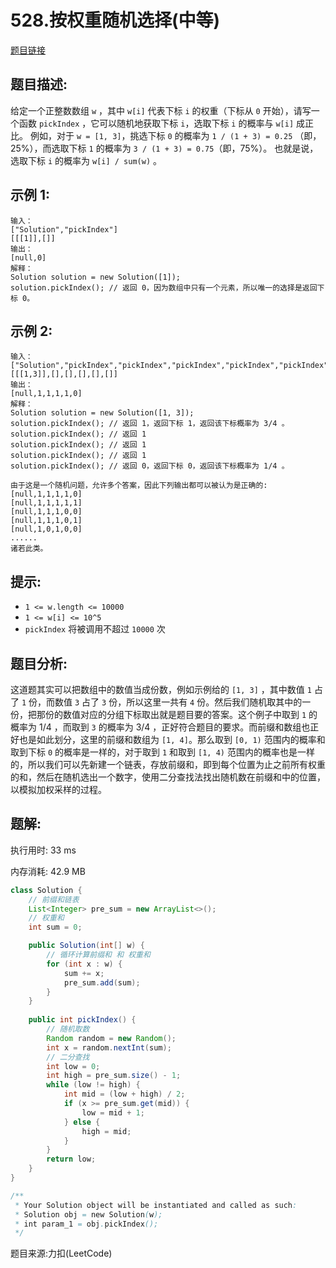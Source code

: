 # 528.按权重随机选择(中等)

[题目链接](https://leetcode-cn.com/problems/random-pick-with-weight/)

## 题目描述:

给定一个正整数数组 `w` ，其中 `w[i]` 代表下标 `i` 的权重（下标从 `0` 开始），请写一个函数 `pickIndex` ，它可以随机地获取下标 `i`，选取下标 `i` 的概率与 `w[i]` 成正比。
例如，对于 `w = [1, 3]`，挑选下标 `0` 的概率为 `1 / (1 + 3) = 0.25` （即，25%），而选取下标 `1` 的概率为 `3 / (1 + 3) = 0.75`（即，75%）。
也就是说，选取下标 `i` 的概率为 `w[i] / sum(w)` 。

## 示例 1:

```
输入：
["Solution","pickIndex"]
[[[1]],[]]
输出：
[null,0]
解释：
Solution solution = new Solution([1]);
solution.pickIndex(); // 返回 0，因为数组中只有一个元素，所以唯一的选择是返回下标 0。
```

## 示例 2:

```
输入：
["Solution","pickIndex","pickIndex","pickIndex","pickIndex","pickIndex"]
[[[1,3]],[],[],[],[],[]]
输出：
[null,1,1,1,1,0]
解释：
Solution solution = new Solution([1, 3]);
solution.pickIndex(); // 返回 1，返回下标 1，返回该下标概率为 3/4 。
solution.pickIndex(); // 返回 1
solution.pickIndex(); // 返回 1
solution.pickIndex(); // 返回 1
solution.pickIndex(); // 返回 0，返回下标 0，返回该下标概率为 1/4 。

由于这是一个随机问题，允许多个答案，因此下列输出都可以被认为是正确的:
[null,1,1,1,1,0]
[null,1,1,1,1,1]
[null,1,1,1,0,0]
[null,1,1,1,0,1]
[null,1,0,1,0,0]
......
诸若此类。
```

## 提示:
- `1 <= w.length <= 10000`
- `1 <= w[i] <= 10^5`
- `pickIndex` 将被调用不超过 `10000` 次

## 题目分析:

这道题其实可以把数组中的数值当成份数，例如示例给的 `[1, 3]` ，其中数值 `1` 占了 `1` 份，而数值 `3` 占了 `3` 份，所以这里一共有 `4` 份。然后我们随机取其中的一份，把那份的数值对应的分组下标取出就是题目要的答案。这个例子中取到 `1` 的概率为 1/4 ，而取到 `3` 的概率为 3/4 ，正好符合题目的要求。而前缀和数组也正好也是如此划分，这里的前缀和数组为 `[1, 4]`。那么取到 `[0, 1)` 范围内的概率和取到下标 `0` 的概率是一样的，对于取到 `1` 和取到 `[1, 4)` 范围内的概率也是一样的，所以我们可以先新建一个链表，存放前缀和，即到每个位置为止之前所有权重的和，然后在随机选出一个数字，使用二分查找法找出随机数在前缀和中的位置，以模拟加权采样的过程。

## 题解:

执行用时: 33 ms

内存消耗: 42.9 MB

```java
class Solution {
    // 前缀和链表
    List<Integer> pre_sum = new ArrayList<>();
    // 权重和
    int sum = 0;

    public Solution(int[] w) {
        // 循环计算前缀和 和 权重和
        for (int x : w) {
            sum += x;
            pre_sum.add(sum);
        }
    }
    
    public int pickIndex() {
        // 随机取数
        Random random = new Random();
        int x = random.nextInt(sum);
        // 二分查找
        int low = 0;
        int high = pre_sum.size() - 1;
        while (low != high) {
            int mid = (low + high) / 2;
            if (x >= pre_sum.get(mid)) {
                low = mid + 1;
            } else {
                high = mid;
            }
        }
        return low;
    }
}

/**
 * Your Solution object will be instantiated and called as such:
 * Solution obj = new Solution(w);
 * int param_1 = obj.pickIndex();
 */
```

题目来源:力扣(LeetCode)

